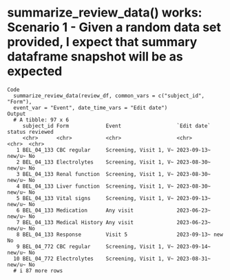 # summarize_review_data() works: Scenario 1 - Given a random data set provided, I expect that summary dataframe snapshot will be as expected

    Code
      summarize_review_data(review_df, common_vars = c("subject_id", "Form"),
      event_var = "Event", date_time_vars = "Edit date")
    Output
      # A tibble: 97 x 6
         subject_id Form            Event                  `Edit date` status reviewed
         <chr>      <chr>           <chr>                  <chr>       <chr>  <chr>   
       1 BEL_04_133 CBC regular     Screening, Visit 1, V~ 2023-09-13~ new/u~ No      
       2 BEL_04_133 Electrolytes    Screening, Visit 1, V~ 2023-08-30~ new/u~ No      
       3 BEL_04_133 Renal function  Screening, Visit 1, V~ 2023-08-30~ new/u~ No      
       4 BEL_04_133 Liver function  Screening, Visit 1, V~ 2023-08-30~ new/u~ No      
       5 BEL_04_133 Vital signs     Screening, Visit 1, V~ 2023-09-13~ new/u~ No      
       6 BEL_04_133 Medication      Any visit              2023-06-23~ new/u~ No      
       7 BEL_04_133 Medical History Any visit              2023-06-23~ new/u~ No      
       8 BEL_04_133 Response        Visit 5                2023-09-13~ new    No      
       9 BEL_04_772 CBC regular     Screening, Visit 1, V~ 2023-09-14~ new/u~ No      
      10 BEL_04_772 Electrolytes    Screening, Visit 1, V~ 2023-08-31~ new/u~ No      
      # i 87 more rows

